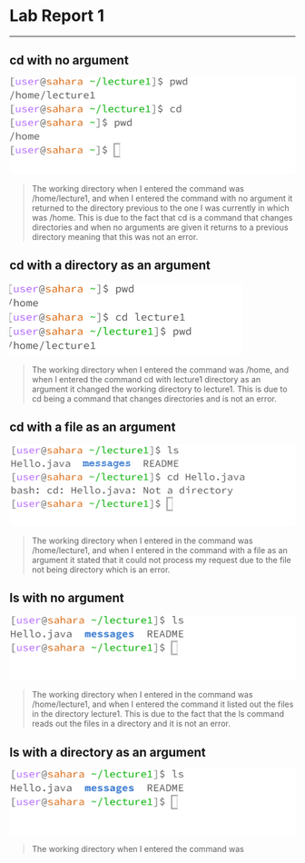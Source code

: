 # Lab Report 1
---
## cd with no argument 
![Image](1.png)
> The working directory when I entered the command was /home/lecture1, and when I entered the command with no argument it returned to the directory previous to the one I was currently in which was /home. This is due to the fact that cd is a command that changes directories and when no arguments are given it returns to a previous directory meaning that this was not an error.
## cd with a directory as an argument
![Image](2.png) 
> The working directory when I entered the command was /home, and when I entered the command cd with lecture1 directory as an argument it changed the working directory to lecture1. This is due to cd being a command that changes directories and is not an error.
## cd with a file as an argument 
![Image](3.png)
> The working directory when I entered in the command was /home/lecture1, and when I entered in the command with a file as an argument it stated that it could not process my request due to the file not being directory which is an error.
## ls with no argument
![Image](4.png)
> The working directory when I entered in the command was /home/lecture1, and when I entered the command it listed out the files in the directory lecture1. This is due to the fact that the ls command reads out the files in a directory and it is not an error.
## ls with a directory as an argument
![Image](5.png)
> The working directory when I entered the command was 
